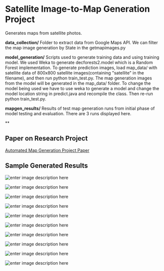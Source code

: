 Satellite Image-to-Map Generation Project
===================

Generates maps from satellite photos.

**data_collection/**
Folder to extract data from Google Maps API. We can filter the map image generation by State in the getmapimages.py

**model_generation/**
Scripts used to generate training data and using training model. We used Weka to generate decforests2.model which is a Random Forest implementation. To generate prediction images, load map_data/ with satellite data of 800x800 satellite images(containing "satellite" in the filename), and then run python train_test.py. The map generation images from the model will be generated in the map_data/ folder. To change the model being used we have to use weka to generate a model and change the model location string in predict.java and recompile the class. Then re-run python train_test.py.

**mapgen_results/**
Results of test map generation runs from initial phase of model testing and evaluation. There are 3 runs displayed here.

**

Paper on Research Project
-----------------
[Automated Map Generation Project Paper](https://docs.google.com/a/illinois.edu/file/d/0B0nnyKjxQ-U-ODVpeVVFR252RHc/edit)

Sample Generated Results
-----------------
![enter image description here](https://lh5.googleusercontent.com/-kOV5Hi-2954/VOuC7LtRc-I/AAAAAAAAAC4/q5WYgiWZwvA/s0/Columbus_Georgia_satellite.png "Columbus_Georgia_satellite.png")

![enter image description here](https://lh6.googleusercontent.com/-VThDmT8K0_E/VOuDEfYporI/AAAAAAAAADE/vvjuaZChY9E/s0/Columbus_Georgia_satellite._mask.bmp "Columbus_Georgia_satellite._mask.bmp")

![enter image description here](https://lh5.googleusercontent.com/-5HemnI9lcN4/VOuDP2D6n8I/AAAAAAAAADQ/XkmL8LkoSEs/s0/Colchester_Vermont_satellite.png "Colchester_Vermont_satellite.png")

![enter image description here](https://lh3.googleusercontent.com/-fUnAg7Vv5CQ/VOuDVDe3muI/AAAAAAAAADg/hRRL3zFcWls/s0/Colchester_Vermont_satellite._mask.bmp "Colchester_Vermont_satellite._mask.bmp")

![enter image description here](https://lh5.googleusercontent.com/-LQDLxM5JB4U/VOuDnhzLMJI/AAAAAAAAAD0/4_6XpxETm2A/s0/Saginaw_Michigan_satellite.png "Saginaw_Michigan_satellite.png")

![enter image description here](https://lh4.googleusercontent.com/-je-i3CiQM4I/VOuDshFK8VI/AAAAAAAAAEA/6P4fQ8hKSBo/s0/Saginaw_Michigan_predicted.png "Saginaw_Michigan_predicted.png")

![enter image description here](https://lh3.googleusercontent.com/-5j7lVAQyyLk/VOuB-mRFhYI/AAAAAAAAABY/C0UIOHWa8vo/s0/Lawrenceville_Georgia_satellite.png "Lawrenceville_Georgia_satellite.png")

![enter image description here](https://lh3.googleusercontent.com/-QQDVW1FUIFE/VOuCH5YA4BI/AAAAAAAAABw/ejUZQSkxtec/s0/Lawrenceville_Georgia_satellite._mask.png "Lawrenceville_Georgia_satellite._mask.png")

![enter image description here](https://lh6.googleusercontent.com/-b8DvwfTizUc/VOuBKbjFh_I/AAAAAAAAAAw/p4hvxCfdbD4/s0/McKinney_Texas_satellite.png "McKinney_Texas_satellite.png")

![enter image description here](https://lh4.googleusercontent.com/-Hu9J2VCCCsc/VOuBGcAr3XI/AAAAAAAAAAk/v2JGfLbgaqw/s0/McKinney_Texas_predicated.png "McKinney_Texas_predicated.png")

